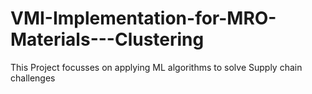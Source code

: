 # VMI-Implementation-for-MRO-Materials---Clustering
This Project focusses on applying ML algorithms to solve Supply chain challenges
